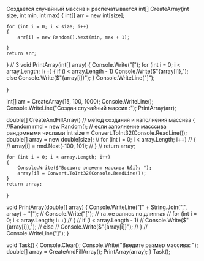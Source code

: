 Создается случайный массив и распечатывается
int[] CreateArray(int size, int min, int max)
{
    int[] arr = new int[size];

    for (int i = 0; i < size; i++)
    {
        arr[i] = new Random().Next(min, max + 1);

    }
    return arr;
}
// 3
void PrintArray(int[] array)
{
    Console.Write("[");
    for (int i = 0; i < array.Length; i++)
    {
        if (i < array.Length - 1)
            Console.Write($"{array[i]},");
        else
            Console.Write($"{array[i]}");
    }
    Console.WriteLine("]");

}

int[] arr = CreateArray(15, 100, 1000);
Console.WriteLine();
Console.WriteLine("Создан случайный массив :");
PrintArray(arr);




double[] CreateAndFillArray()   // метод создания и наполнения массива
{
    //Random rmd = new Random();                      // если заполнение масссива рандомными числами
    int size = Convert.ToInt32(Console.ReadLine());
    double[] array = new double[size];
    // for (int i = 0; i < array.Length; i++)
    // {
    //     array[i] = rmd.Next(-100, 101);
    // }
    // return array;

    for (int i = 0; i < array.Length; i++)
    {
        Console.Write($"Введите элемент массива №{i}: ");
        array[i] = Convert.ToInt32(Console.ReadLine());
    }
    return array;
}

void PrintArray(double[] array)
{
    Console.WriteLine("[" + String.Join(",", array) + "]");
    // Console.Write("[");                      // та же запись но длинная
    // for (int i = 0; i < array.Length; i++)
    // {
    //     if (i < array.Length - 1)
    //         Console.Write($"{array[i]},");
    //     else
    //         Console.Write($"{array[i]}");
    // }
    // Console.WriteLine("]");
}

void Task()
{
    Console.Clear();
    Console.Write("Введите размер массива: ");
    double[] array = CreateAndFillArray();
    PrintArray(array);
}
Task();